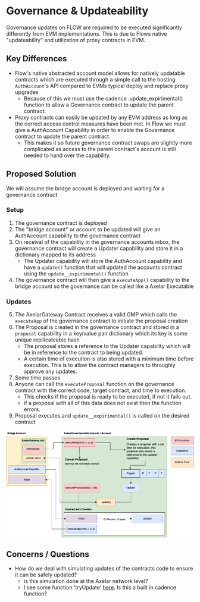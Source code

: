 # Governance & Updateability

Governance updates on FLOW are required to be executed significantly differently from EVM implementations.  This is due to Flows native "updateability" and utilization of proxy contracts in EVM.

## Key Differences
- Flow's native abstracted account model allows for natively updatable contracts which are executed through a simple call to the hosting `AuthAccount`'s API compared to EVMs typical deploy and replace proxy upgrades
    - Because of this we must use the cadence .update_expirimental() function to allow a Governance contract to update the parent contract.
- Proxy contracts can easily be updated by any EVM address as long as the correct access control measures have been met.  In Flow we must give a AuthAccount Capability in order to enable the Governance contract to update the parent contract.
    - This makes it so future governance contract swaps are slightly more complicated as access to the parent contract's account is still needed to hand over the capability.

## Proposed Solution
We will assume the bridge account is deployed and waiting for a governance contract
### Setup
1. The governance contract is deployed
2. The "bridge account" or account to be updated will give an AuthAccount capability to the governance contract
3. On receival of the capability in the governance accounts inbox, the governance contract will create a Updater capability and store it in a dictionary mapped to its address
    - The Updater capability will store the AuthAccount capability and have a `update()` function that will updated the accounts contract using the `update__expirimental()` function
4.  The governance contract will then give a `executeApp()` capability to the bridge account so the governance can be called like a Axelar Executable
### Updates
5. The AxelarGateway Contract receives a valid GMP which calls the `executeApp` of the governance contract to initiate the proposal creation
6. The Proposal is created in the governance contract and stored in a `proposal` capability in a key/value pair dictionary which its key is some unique repllicateable hash
    - The proposal stores a reference to the Updater capability which will be in reference to the contract to being updated.
    - A certain time of execution is also stored with a minimum time before execution.  This is to allow the contract managers to throughly approve any updates.
7. Some time passes
8. Anyone can call the `executeProposal` function on the governance contract with the correct code, target contract, and time to execution.
    - This checks if the proposal is ready to be executed, if not it fails out.
    - if a proposal with all of this data does not exist then the function errors.
9. Proposal executes and `update__expirimental()` is called on the desired contract



![alt text](./governance.png)


## Concerns / Questions
- How do we deal with simulating updates of the contracts code to ensure it can be safely updated?
    - is this simulation done at the Axelar network level?
    - I see some function 'tryUpdate' [here](https://github.com/sisyphusSmiling/contract-updater/blob/4fab9c84bf8101c9c18c9a0fb78e796ee16ef7aa/contracts/ContractUpdater.cdc#L161).  Is this a built in cadence function?
